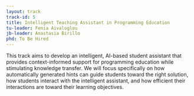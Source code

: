 ```yaml
---
layout: track
track-id: 5
title: Intelligent Teaching Assistant in Programming Education
tu-leader: Fenia Aivaloglou
jb-leader: Anastasia Birillo
phd: To Be Hired
---
```


This track aims to develop an intelligent, AI-based student assistant that provides context-informed support for programming education while stimulating knowledge transfer. We will focus specifically on how automatically generated hints can guide students toward the right solution, how students interact with the intelligent assistant, and how efficient their interactions are toward their learning objectives.

